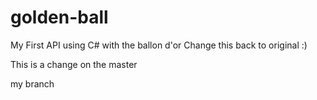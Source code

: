 # golden-ball
My First API using C# with the ballon d'or Change this back to original :)


This is a change on the master

my branch
